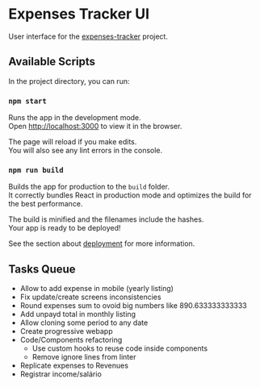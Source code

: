 # Expenses Tracker UI

User interface for the [expenses-tracker](https://bitbucket.org/allisonmachado/expenses-tracker) project.

## Available Scripts

In the project directory, you can run:

### `npm start`

Runs the app in the development mode.\
Open [http://localhost:3000](http://localhost:3000) to view it in the browser.

The page will reload if you make edits.\
You will also see any lint errors in the console.

### `npm run build`

Builds the app for production to the `build` folder.\
It correctly bundles React in production mode and optimizes the build for the best performance.

The build is minified and the filenames include the hashes.\
Your app is ready to be deployed!

See the section about [deployment](https://facebook.github.io/create-react-app/docs/deployment) for more information.

## Tasks Queue

- Allow to add expense in mobile (yearly listing)
- Fix update/create screens inconsistencies
- Round expenses sum to ovoid big numbers like 890.633333333333
- Add unpayd total in monthly listing
- Allow cloning some period to any date
- Create progressive webapp
- Code/Components refactoring
  - Use custom hooks to reuse code inside components
  - Remove ignore lines from linter
- Replicate expenses to Revenues
- Registrar income/salário
